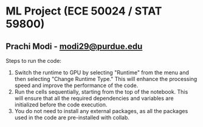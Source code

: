 # ML Project (ECE 50024 / STAT 59800)
## Prachi Modi - modi29@purdue.edu

Steps to run the code:

1. Switch the runtime to GPU by selecting "Runtime" from the menu and then selecting "Change Runtime Type." This will enhance the processing speed and improve the performance of the code.
2. Run the cells sequentially, starting from the top of the notebook. This will ensure that all the required dependencies and variables are initialized before the code execution.
3. You do not need to install any external packages, as all the packages used in the code are pre-installed with collab.
